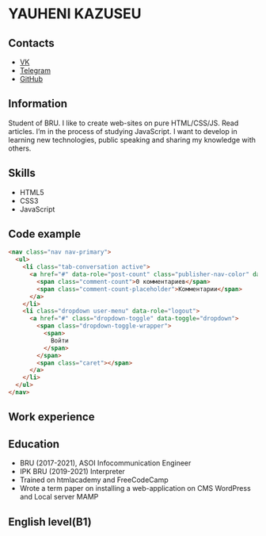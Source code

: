 # YAUHENI KAZUSEU
## Contacts
- [VK](https://vk.com/i0rdan)
- [Telegram](https://t.me/i0rdan)
- [GitHub](https://github.com/i0rdan)
## Information 
Student of BRU. I like to create web-sites on pure HTML/CSS/JS. Read articles. I’m in the process of studying JavaScript. I want to develop in learning new technologies, public speaking and sharing my knowledge with others.
## Skills 
- HTML5
- CSS3
- JavaScript
## Code example
```html
<nav class="nav nav-primary">
  <ul>
    <li class="tab-conversation active">
      <a href="#" data-role="post-count" class="publisher-nav-color" data-nav="conversation">
        <span class="comment-count">0 комментариев</span>
        <span class="comment-count-placeholder">Комментарии</span>
      </a>
    </li>
    <li class="dropdown user-menu" data-role="logout">
      <a href="#" class="dropdown-toggle" data-toggle="dropdown">
        <span class="dropdown-toggle-wrapper">
          <span>
            Войти
          </span>
        </span>
        <span class="caret"></span>
      </a>
    </li>
  </ul>
</nav>
```
## Work experience 
## Education 
- BRU (2017-2021), ASOI Infocommunication Engineer
- IPK BRU (2019-2021) Interpreter
- Trained on htmlacademy and FreeCodeCamp
- Wrote a term paper on installing a web-application on CMS WordPress and Local server MAMP
## English level(B1)
